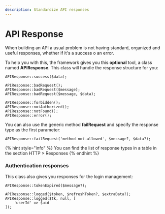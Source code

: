 ```yaml
---
description: Standardize API responses
---
```


# API Response

When building an API a usual problem is not having standard, organized and useful responses, whether if it's a success o an error.

To help you with this, the framework gives you this **optional** tool, a class named **APIResponse**. This class will handle the response structure for you:

```
APIResponse::success($data);

APIResponse::badRequest();
APIResponse::badRequest($message);
APIResponse::badRequest($message, $data);

APIResponse::forbidden();
APIResponse::notAuthorized();
APIResponse::notFound();
APIResponse::error();
```

You can also use the generic method **failRequest** and specify the response type as the first parameter:

```
APIResponse::failRequest('method-not-allowed', $message?, $data?);
```

{% hint style="info" %}
You can find the list of response types in a table in the section HTTP > Responses
{% endhint %}

### Authentication responses

This class also gives you responses for the login management:

```
APIResponse::tokenExpired($message?);

APIResponse::logged($token, $refreshToken?, $extraData?);
APIResponse::logged($tk, null, [
    'userId' => $uid
]);
```
